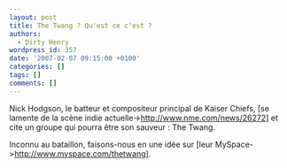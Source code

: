 ```yaml
---
layout: post
title: The Twang ? Qu'est ce c'est ?
authors:
  - Dirty Henry
wordpress_id: 357
date: '2007-02-07 09:15:00 +0100'
categories: []
tags: []
comments: []
---
```

Nick Hodgson, le batteur et compositeur principal de Kaiser Chiefs, [se lamente de la scène indie actuelle->http://www.nme.com/news/26272] et cite un groupe qui pourra être son sauveur : The Twang.

Inconnu au bataillon, faisons-nous en une idée sur [leur MySpace->http://www.myspace.com/thetwang].
